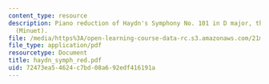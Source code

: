 ```yaml
---
content_type: resource
description: Piano reduction of Haydn's Symphony No. 101 in D major, third movement
  (Minuet).
file: /media/https%3A/open-learning-course-data-rc.s3.amazonaws.com/21m-350-musical-analysis-spring-2008/72473ea54624c7bd08a692edf416191a_haydn_symph_red.pdf
file_type: application/pdf
resourcetype: Document
title: haydn_symph_red.pdf
uid: 72473ea5-4624-c7bd-08a6-92edf416191a
---
```

